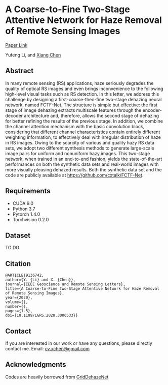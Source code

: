 # A Coarse-to-Fine Two-Stage Attentive Network for Haze Removal of Remote Sensing Images

[Paper Link](https://ieeexplore.ieee.org/document/9136742)

Yufeng Li, and [Xiang Chen](https://cxtalk.github.io/)

## Abstract
In many remote sensing (RS) applications, haze seriously degrades the quality of optical RS images and even brings inconvenience to the following high-level visual tasks such as RS detection. In this letter, we address this challenge by designing a first-coarse-then-fine two-stage dehazing neural network, named FCTF-Net. The structure is simple but effective: the first stage of image dehazing extracts multiscale features through the encoder-decoder architecture and, therefore, allows the second stage of dehazing for better refining the results of the previous stage. In addition, we combine the channel attention mechanism with the basic convolution block, considering that different channel characteristics contain entirely different weighting information, to effectively deal with irregular distribution of haze in RS images. Owing to the scarcity of various and quality hazy RS data sets, we adopt two different synthesis methods to generate large-scale image pairs for uniform and nonuniform hazy images. This two-stage network, when trained in an end-to-end fashion, yields the state-of-the-art performances on both the synthetic data sets and real-world images with more visually pleasing dehazed results. Both the synthetic data set and the code are publicly available at https://github.com/cxtalk/FCTF-Net.

## Requirements
- CUDA 9.0
- Python 3.7
- Pytorch 1.4.0
- Torchvision 0.2.0

## Dataset
TO DO

## Citation
```
@ARTICLE{9136742,  
author={Y. {Li} and X. {Chen}},  
journal={IEEE Geoscience and Remote Sensing Letters},   
title={A Coarse-to-Fine Two-Stage Attentive Network for Haze Removal of Remote Sensing Images},   
year={2020},  
volume={},  
number={},  
pages={1-5},  
doi={10.1109/LGRS.2020.3006533}}
```

## Contact

If you are interested in our work or have any questions, please directly contact me. Email: cv.xchen@gmail.com

## Acknowledgments

Codes are heavily borrowed from [GridDehazeNet](https://github.com/proteus1991/GridDehazeNet)

